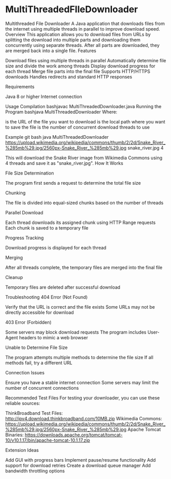 # MultiThreadedFIleDownloader
Multithreaded File Downloader
A Java application that downloads files from the internet using multiple threads in parallel to improve download speed.
Overview
This application allows you to download files from URLs by splitting the download into multiple parts and downloading them concurrently using separate threads. After all parts are downloaded, they are merged back into a single file.
Features

Download files using multiple threads in parallel
Automatically determine file size and divide the work among threads
Display download progress for each thread
Merge file parts into the final file
Supports HTTP/HTTPS downloads
Handles redirects and standard HTTP responses

Requirements

Java 8 or higher
Internet connection

Usage
Compilation
bashjavac MultiThreadedDownloader.java
Running the Program
bashjava MultiThreadedDownloader <URL> <outputFilePath> <numThreads>
Where:

<URL> is the URL of the file you want to download
<outputFilePath> is the local path where you want to save the file
<numThreads> is the number of concurrent download threads to use

Example
git bash
  java MultiThreadedDownloader https://upload.wikimedia.org/wikipedia/commons/thumb/2/2d/Snake_River_%285mb%29.jpg/2560px-Snake_River_%285mb%29.jpg snake_river.jpg 4

This will download the Snake River image from Wikimedia Commons using 4 threads and save it as "snake_river.jpg".
How It Works

File Size Determination

The program first sends a request to determine the total file size


Chunking

The file is divided into equal-sized chunks based on the number of threads


Parallel Download

Each thread downloads its assigned chunk using HTTP Range requests
Each chunk is saved to a temporary file


Progress Tracking

Download progress is displayed for each thread


Merging

After all threads complete, the temporary files are merged into the final file


Cleanup

Temporary files are deleted after successful download



Troubleshooting
404 Error (Not Found)

Verify that the URL is correct and the file exists
Some URLs may not be directly accessible for download

403 Error (Forbidden)

Some servers may block download requests
The program includes User-Agent headers to mimic a web browser

Unable to Determine File Size

The program attempts multiple methods to determine the file size
If all methods fail, try a different URL

Connection Issues

Ensure you have a stable internet connection
Some servers may limit the number of concurrent connections

Recommended Test Files
For testing your downloader, you can use these reliable sources:

ThinkBroadband Test Files: http://ipv4.download.thinkbroadband.com/10MB.zip
Wikimedia Commons: https://upload.wikimedia.org/wikipedia/commons/thumb/2/2d/Snake_River_%285mb%29.jpg/2560px-Snake_River_%285mb%29.jpg
Apache Tomcat Binaries: https://downloads.apache.org/tomcat/tomcat-10/v10.1.17/bin/apache-tomcat-10.1.17.zip

Extension Ideas

Add GUI with progress bars
Implement pause/resume functionality
Add support for download retries
Create a download queue manager
Add bandwidth throttling options
